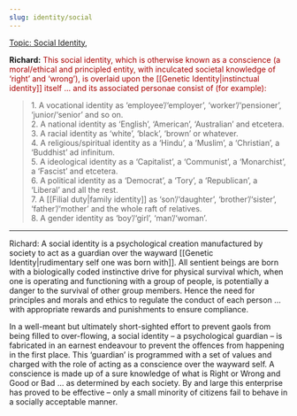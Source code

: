 ```yaml
---
slug: identity/social
---
```


[Topic: Social Identity](http://www.actualfreedom.com.au/library/topics/socialidentity.htm),

**Richard:** <font color="#AA0000">This social identity, which is otherwise known as a conscience (a moral/ethical and principled entity, with inculcated societal knowledge of ‘right’ and ‘wrong’), is overlaid upon the [[Genetic Identity|instinctual identity]] itself ... and its associated personae consist of (for example):</font>

<font color="#AA0000">

> 1\. A vocational identity as ‘employee’/‘employer’, ‘worker’/‘pensioner’, ‘junior/‘senior’ and so on.  
> 2\. A national identity as ‘English’, ‘American’, ‘Australian’ and etcetera.  
> 3\. A racial identity as ‘white’, ‘black’, ‘brown’ or whatever.  
> 4\. A religious/spiritual identity as a ‘Hindu’, a ‘Muslim’, a ‘Christian’, a ‘Buddhist’ ad infinitum.  
> 5\. A ideological identity as a ‘Capitalist’, a ‘Communist’, a ‘Monarchist’, a ‘Fascist’ and etcetera.  
> 6\. A political identity as a ‘Democrat’, a ‘Tory’, a ‘Republican’, a ‘Liberal’ and all the rest.  
> 7\. A [[Filial duty|family identity]] as ‘son’/‘daughter’, ‘brother’/‘sister’, ‘father’/‘mother’ and the whole raft of relatives.  
> 8\. A gender identity as ‘boy’/‘girl’, ‘man’/‘woman’.

</font>

---

Richard: A social identity is a psychological creation manufactured by society to act as a guardian over the wayward [[Genetic Identity|rudimentary self one was born with]]. All sentient beings are born with a biologically coded instinctive drive for physical survival which, when one is operating and functioning with a group of people, is potentially a danger to the survival of other group members. Hence the need for principles and morals and ethics to regulate the conduct of each person ... with appropriate rewards and punishments to ensure compliance.

In a well-meant but ultimately short-sighted effort to prevent gaols from being filled to over-flowing, a social identity – a psychological guardian – is fabricated in an earnest endeavour to prevent the offences from happening in the first place. This ‘guardian’ is programmed with a set of values and charged with the role of acting as a conscience over the wayward self. A conscience is made up of a sure knowledge of what is Right or Wrong and Good or Bad ... as determined by each society. By and large this enterprise has proved to be effective – only a small minority of citizens fail to behave in a socially acceptable manner.